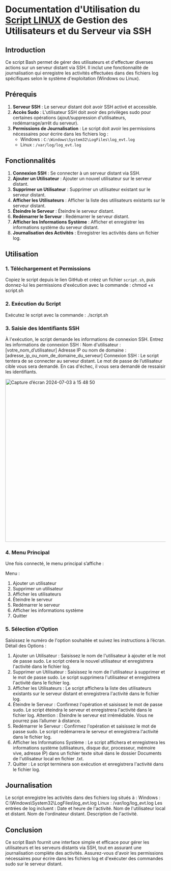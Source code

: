 # Documentation d'Utilisation du [Script LINUX](https://github.com/WildCodeSchool/tssr-2405-p2-g1-Scripting/edit/main/LINUX_Script.sh) de Gestion des Utilisateurs et du Serveur via SSH

## Introduction
Ce script Bash permet de gérer des utilisateurs et d'effectuer diverses actions sur un serveur distant via SSH. Il inclut une fonctionnalité de journalisation qui enregistre les activités effectuées dans des fichiers log spécifiques selon le système d'exploitation (Windows ou Linux).

## Prérequis
1. **Serveur SSH** : Le serveur distant doit avoir SSH activé et accessible.
2. **Accès Sudo** : L'utilisateur SSH doit avoir des privilèges sudo pour certaines opérations (ajout/suppression d'utilisateurs, redémarrage/arrêt du serveur).
3. **Permissions de Journalisation** : Le script doit avoir les permissions nécessaires pour écrire dans les fichiers log :
   - Windows : `C:\Windows\System32\LogFiles\log_evt.log`
   - Linux : `/var/log/log_evt.log`

## Fonctionnalités
1. **Connexion SSH** : Se connecter à un serveur distant via SSH.
2. **Ajouter un Utilisateur** : Ajouter un nouvel utilisateur sur le serveur distant.
3. **Supprimer un Utilisateur** : Supprimer un utilisateur existant sur le serveur distant.
4. **Afficher les Utilisateurs** : Afficher la liste des utilisateurs existants sur le serveur distant.
5. **Éteindre le Serveur** : Éteindre le serveur distant.
6. **Redémarrer le Serveur** : Redémarrer le serveur distant.
7. **Afficher les Informations Système** : Afficher et enregistrer les informations système du serveur distant.
8. **Journalisation des Activités** : Enregistrer les activités dans un fichier log.

## Utilisation

### 1. Téléchargement et Permissions
Copiez le script depuis le lien GitHub et créez un fichier `script.sh`, puis donnez-lui les permissions d'exécution avec la commande : chmod +x script.sh

### 2. Exécution du Script
Exécutez le script avec la commande : ./script.sh

### 3. Saisie des Identifiants SSH
À l'exécution, le script demande les informations de connexion SSH. Entrez les informations de connexion SSH :
Nom d'utilisateur : [votre_nom_d’utilisateur]
Adresse IP ou nom de domaine : [adresse_ip_ou_nom_de_domaine_du_serveur]
Connexion SSH : Le script tentera de se connecter au serveur distant. Le mot de passe de l’utilisateur cible vous sera demandé. En cas d'échec, il vous sera demandé de ressaisir les identifiants.

<img width="511" alt="Capture d’écran 2024-07-03 à 15 48 50" src="https://github.com/Salemnabil44/Projet2/assets/161028838/950cc90e-90f0-4438-a18a-8be9e6f5d6b6">

### 4. Menu Principal
Une fois connecté, le menu principal s’affiche :

Menu : 
1. Ajouter un utilisateur 
2. Supprimer un utilisateur 
3. Afficher les utilisateurs 
4. Éteindre le serveur 
5. Redémarrer le serveur 
6. Afficher les informations système 
7. Quitter

### 5. Sélection d’Option
Saisissez le numéro de l'option souhaitée et suivez les instructions à l’écran.
Détail des Options :
1. Ajouter un Utilisateur : Saisissez le nom de l'utilisateur à ajouter et le mot de passe sudo. Le script créera le nouvel utilisateur et enregistrera l'activité dans le fichier log.
2. Supprimer un Utilisateur : Saisissez le nom de l'utilisateur à supprimer et le mot de passe sudo. Le script supprimera l'utilisateur et enregistrera l'activité dans le fichier log.
3. Afficher les Utilisateurs : Le script affichera la liste des utilisateurs existants sur le serveur distant et enregistrera l'activité dans le fichier log.
4. Éteindre le Serveur : Confirmez l'opération et saisissez le mot de passe sudo. Le script éteindra le serveur et enregistrera l'activité dans le fichier log.
Attention : Éteindre le serveur est irrémédiable. Vous ne pourrez pas l’allumer à distance.
5. Redémarrer le Serveur : Confirmez l'opération et saisissez le mot de passe sudo. Le script redémarrera le serveur et enregistrera l'activité dans le fichier log.
6. Afficher les Informations Système : Le script affichera et enregistrera les informations système (utilisateurs, disque dur, processeur, mémoire vive, adresse IP) dans un fichier texte situé dans le dossier Documents de l'utilisateur local en fichier .txt.
7. Quitter : Le script terminera son exécution et enregistrera l'activité dans le fichier log.

## Journalisation
Le script enregistre les activités dans des fichiers log situés à :
Windows : C:\Windows\System32\LogFiles\log_evt.log
Linux : /var/log/log_evt.log
Les entrées de log incluent :
Date et heure de l'activité.
Nom de l'utilisateur local et distant.
Nom de l'ordinateur distant.
Description de l'activité.

## Conclusion 
Ce script Bash fournit une interface simple et efficace pour gérer les utilisateurs et les serveurs distants via SSH, tout en assurant une journalisation complète des activités. Assurez-vous d'avoir les permissions nécessaires pour écrire dans les fichiers log et d'exécuter des commandes sudo sur le serveur distant.

